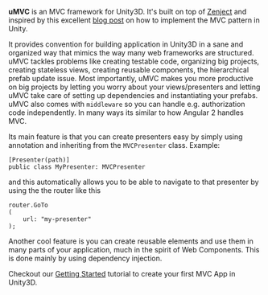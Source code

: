 **uMVC** is an MVC framework for Unity3D. It's built on top of [Zenject](https://github.com/modesttree/Zenject) and inspired by this excellent [blog post](http://engineering.socialpoint.es/MVC-pattern-unity3d-ui.html) on how to implement the MVC pattern in Unity.

It provides convention for building application in Unity3D in a sane and organized way that mimics the way many web frameworks are structured. uMVC tackles problems like creating testable code, organizing big projects, creating stateless views, creating reusable components, the hierarchical prefab update issue. Most importantly, uMVC makes you more productive on big projects by letting you worry about your views/presenters and letting uMVC take care of setting up dependencies and instantiating your prefabs. 
uMVC also comes with `middleware` so you can handle e.g. authorization code independently. In many ways its similar to how Angular 2 handles MVC.

Its main feature is that you can create presenters easy by simply using annotation and inheriting from the `MVCPresenter` class. Example:

```
[Presenter(path)]
public class MyPresenter: MVCPresenter
```

and this automatically allows you to be able to navigate to that presenter by using the the router like this

```
router.GoTo
(
    url: "my-presenter"
);
```

Another cool feature is you can create reusable elements and use them in many parts of your application, much in the spirit of Web Components. This is done mainly by using dependency injection.

Checkout our [Getting Started](https://github.com/cgarciae/umvc/wiki/Getting-Started) tutorial to create your first MVC App in Unity3D.
